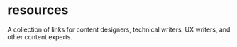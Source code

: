 # resources
A collection of links for content designers, technical writers, UX writers, and other content experts.
